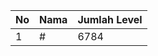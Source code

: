 | No | Nama            | Jumlah Level |
|----|-----------------|--------------|
| 1  | #    |    6784        |
